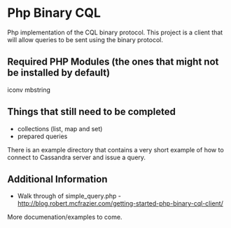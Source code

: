 Php Binary CQL
============

Php implementation of the CQL binary protocol.  This project is a client that will allow queries to be sent using the binary protocol.

Required PHP Modules (the ones that might not be installed by default)
--------------------
iconv
mbstring

Things that still need to be completed
--------------------------------------
- collections (list, map and set)
- prepared queries

There is an example directory that contains a very short example of how to connect to Cassandra server and issue a query.

Additional Information
----------------------
- Walk through of simple_query.php - http://blog.robert.mcfrazier.com/getting-started-php-binary-cql-client/

More documenation/examples to come.  

